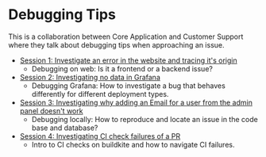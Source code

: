 # Debugging Tips

This is a collaboration between Core Application and Customer Support where they talk about debugging tips when approaching an issue.

- [Session 1: Investigate an error in the website and tracing it's origin](https://drive.google.com/drive/folders/15fxJZwPKY8a_kY7BFzNpYV69WJdO2K9K)
  - Debugging on web: Is it a frontend or a backend issue?
- [Session 2: Investigating no data in Grafana](https://drive.google.com/file/d/1qUKU1KA1zzfigsoWZ_gYiggbyFKEzCOT/view?usp=sharing)
  - Debugging Grafana: How to investigate a bug that behaves differently for different deployment types.
- [Session 3: Investigating why adding an Email for a user from the admin panel doesn't work](https://drive.google.com/file/d/1kyezqw5-inFNUXvHqnEJ_4QZnPoXM7xt/view?usp=sharing)
  - Debugging locally: How to reproduce and locate an issue in the code base and database?
- [Session 4: Investigating CI check failures of a PR](https://drive.google.com/file/d/1qUKU1KA1zzfigsoWZ_gYiggbyFKEzCOT/view?usp=sharing)
  - Intro to CI checks on buildkite and how to navigate CI failures.
